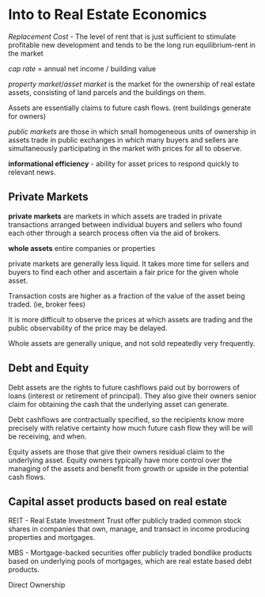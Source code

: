 # Into to Real Estate Economics

_Replacement Cost_ - The level of rent that is just sufficient to stimulate profitable new development and tends to be the long run equilibrium-rent in the market

_cap rate_ = annual net income / building value

_property market_/_asset market_ is the market for the ownership of real estate assets, consisting of land parcels and the buildings on them.

Assets are essentially claims to future cash flows. (rent buildings generate for owners)

_public markets_ are those in which small homogeneous units of ownership in assets trade in public exchanges in which many buyers and sellers are simultaneously participating in the market with prices for all to observe.

**informational efficiency** - ability for asset prices to respond quickly to relevant news.

## Private Markets

**private markets** are markets in which assets are traded in private transactions arranged between individual buyers and sellers who found each other through a search process often via the aid of brokers.

**whole assets** entire companies or properties

private markets are generally less liquid. It takes more time for sellers and buyers to find each other and ascertain a fair price for the given whole asset.

Transaction costs are higher as a fraction of the value of the asset being traded. (ie, broker fees)

It is more difficult to observe the prices at which assets are trading and the public observability of the price may be delayed.

Whole assets are generally unique, and not sold repeatedly very frequently.

## Debt and Equity

Debt assets are the rights to future cashflows paid out by borrowers of loans (interest or retirement of principal). They also give their owners senior claim for obtaining the cash that the underlying asset can generate.

Debt cashflows are contractually specified, so the recipients know more precisely with relative certainty how much future cash flow they will be will be receiving, and when.

Equity assets are those that give their owners residual claim to the underlying asset. Equity owners typically have more control over the managing of the assets and benefit from growth or upside in the potential cash flows.

## Capital asset products based on real estate

REIT - Real Estate Investment Trust
offer publicly traded common stock shares in companies that own, manage, and transact in income producing properties and mortgages.

MBS - Mortgage-backed securities
offer publicly traded bondlike products based on underlying pools of mortgages, which are real estate based debt products.

Direct Ownership
